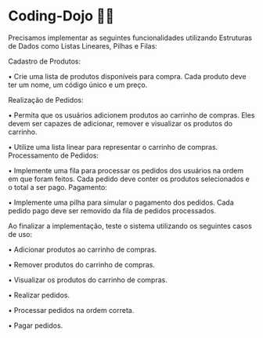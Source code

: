 ﻿# Coding-Dojo 👩‍💻

Precisamos implementar as seguintes funcionalidades utilizando Estruturas de Dados como Listas Lineares, Pilhas e Filas:

Cadastro de Produtos:

• Crie uma lista de produtos disponíveis para compra. Cada produto deve ter um nome, um código único e um
preço.

Realização de Pedidos:

• Permita que os usuários adicionem produtos ao carrinho de compras. Eles devem ser capazes de adicionar,
remover e visualizar os produtos do carrinho.

• Utilize uma lista linear para representar o carrinho de compras.
Processamento de Pedidos:

• Implemente uma fila para processar os pedidos dos usuários na ordem em que foram feitos. Cada pedido deve
conter os produtos selecionados e o total a ser pago.
Pagamento:

• Implemente uma pilha para simular o pagamento dos pedidos. Cada pedido pago deve ser removido da fila
de pedidos processados.

Ao finalizar a implementação, teste o sistema utilizando os seguintes casos de uso:

• Adicionar produtos ao carrinho de compras.

• Remover produtos do carrinho de compras.

• Visualizar os produtos do carrinho de compras.

• Realizar pedidos.

• Processar pedidos na ordem correta.

• Pagar pedidos.

